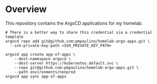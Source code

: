 # Overview

This repository contains the ArgoCD applications for my homelab.

```shell
# There is a better way to share this credential via a credential template
argocd repo add git@github.com:pmpaulino/homelab-argo-apps.git \
  --ssh-private-key-path <SSH_PRIVATE_KEY_PATH>

argocd app create app-of-apps \
    --dest-namespace argocd \
    --dest-server https://kubernetes.default.svc \
    --repo git@github.com:pmpaulino/homelab-argo-apps.git \
    --path environments/nonprod 
argocd app sync app-of-apps
```
